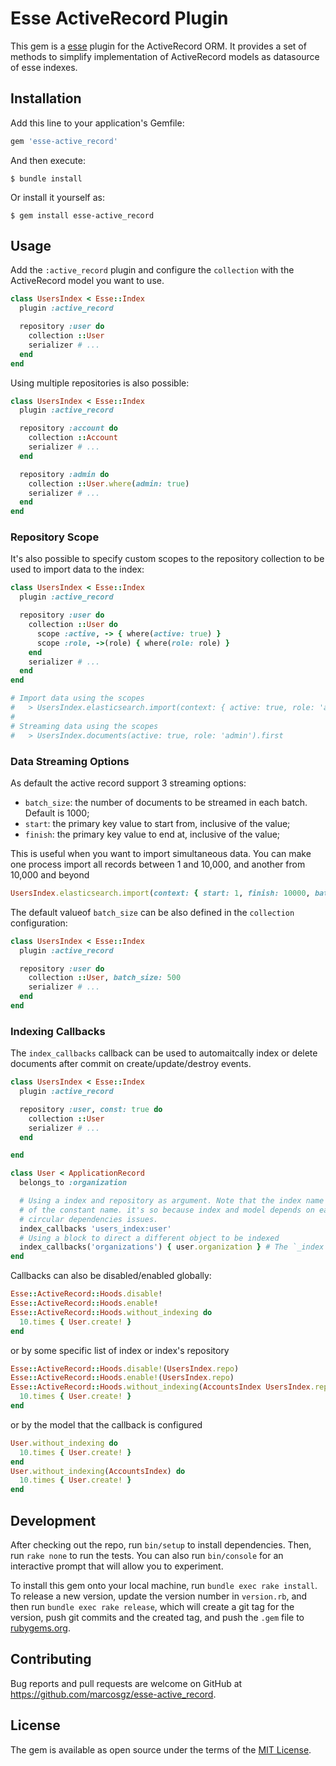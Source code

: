 # Esse ActiveRecord Plugin

This gem is a [esse](https://github.com/marcosgz/esse) plugin for the ActiveRecord ORM. It provides a set of methods to simplify implementation of ActiveRecord models as datasource of esse indexes.

## Installation

Add this line to your application's Gemfile:

```ruby
gem 'esse-active_record'
```

And then execute:

    $ bundle install

Or install it yourself as:

    $ gem install esse-active_record

## Usage

Add the `:active_record` plugin and configure the `collection` with the ActiveRecord model you want to use.

```ruby
class UsersIndex < Esse::Index
  plugin :active_record

  repository :user do
    collection ::User
    serializer # ...
  end
end
```

Using multiple repositories is also possible:

```ruby
class UsersIndex < Esse::Index
  plugin :active_record

  repository :account do
    collection ::Account
    serializer # ...
  end

  repository :admin do
    collection ::User.where(admin: true)
    serializer # ...
  end
end
```

### Repository Scope
It's also possible to specify custom scopes to the repository collection to be used to import data to the index:

```ruby
class UsersIndex < Esse::Index
  plugin :active_record

  repository :user do
    collection ::User do
      scope :active, -> { where(active: true) }
      scope :role, ->(role) { where(role: role) }
    end
    serializer # ...
  end
end

# Import data using the scopes
#   > UsersIndex.elasticsearch.import(context: { active: true, role: 'admin' })
#
# Streaming data using the scopes
#   > UsersIndex.documents(active: true, role: 'admin').first
```

### Data Streaming Options

As default the active record support 3 streaming options:
* `batch_size`: the number of documents to be streamed in each batch. Default is 1000;
* `start`: the primary key value to start from, inclusive of the value;
* `finish`: the primary key value to end at, inclusive of the value;

This is useful when you want to import simultaneous data. You can make one process import all records between 1 and 10,000, and another from 10,000 and beyond

```ruby
UsersIndex.elasticsearch.import(context: { start: 1, finish: 10000, batch_size: 500 })
```

The default valueof `batch_size` can be also defined in the `collection` configuration:

```ruby
class UsersIndex < Esse::Index
  plugin :active_record

  repository :user do
    collection ::User, batch_size: 500
    serializer # ...
  end
end
```

### Indexing Callbacks

The `index_callbacks` callback can be used to automaitcally index or delete documents after commit on create/update/destroy events.

```ruby
class UsersIndex < Esse::Index
  plugin :active_record

  repository :user, const: true do
    collection ::User
    serializer # ...
  end

end

class User < ApplicationRecord
  belongs_to :organization

  # Using a index and repository as argument. Note that the index name is used instead of the
  # of the constant name. it's so because index and model depends on each other should result in
  # circular dependencies issues.
  index_callbacks 'users_index:user'
  # Using a block to direct a different object to be indexed
  index_callbacks('organizations') { user.organization } # The `_index` suffix and repo name  is optional on the index name
end
```

Callbacks can also be disabled/enabled globally:

```ruby
Esse::ActiveRecord::Hoods.disable!
Esse::ActiveRecord::Hoods.enable!
Esse::ActiveRecord::Hoods.without_indexing do
  10.times { User.create! }
end
```

or by some specific list of index or index's repository

```ruby
Esse::ActiveRecord::Hoods.disable!(UsersIndex.repo)
Esse::ActiveRecord::Hoods.enable!(UsersIndex.repo)
Esse::ActiveRecord::Hoods.without_indexing(AccountsIndex UsersIndex.repo, ) do
  10.times { User.create! }
end
```

or by the model that the callback is configured

```ruby
User.without_indexing do
  10.times { User.create! }
end
User.without_indexing(AccountsIndex) do
  10.times { User.create! }
end
```


## Development

After checking out the repo, run `bin/setup` to install dependencies. Then, run `rake none` to run the tests. You can also run `bin/console` for an interactive prompt that will allow you to experiment.

To install this gem onto your local machine, run `bundle exec rake install`. To release a new version, update the version number in `version.rb`, and then run `bundle exec rake release`, which will create a git tag for the version, push git commits and the created tag, and push the `.gem` file to [rubygems.org](https://rubygems.org).

## Contributing

Bug reports and pull requests are welcome on GitHub at https://github.com/marcosgz/esse-active_record.

## License

The gem is available as open source under the terms of the [MIT License](https://opensource.org/licenses/MIT).
